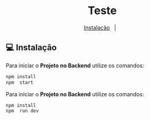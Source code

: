 <h1 align="center">
     Teste 
</h1>

<p align="center">
  <a href="#-instalação">Instalação</a>&nbsp;&nbsp;&nbsp;|&nbsp;&nbsp;&nbsp;
  
</p>

## 💻 Instalação

Para iniciar o **Projeto no Backend** utilize os comandos:

```bash
npm install
npm  start
```
Para iniciar o **Projeto no Backend** utilize os comandos:


```bash
npm install
npm  run dev
```
